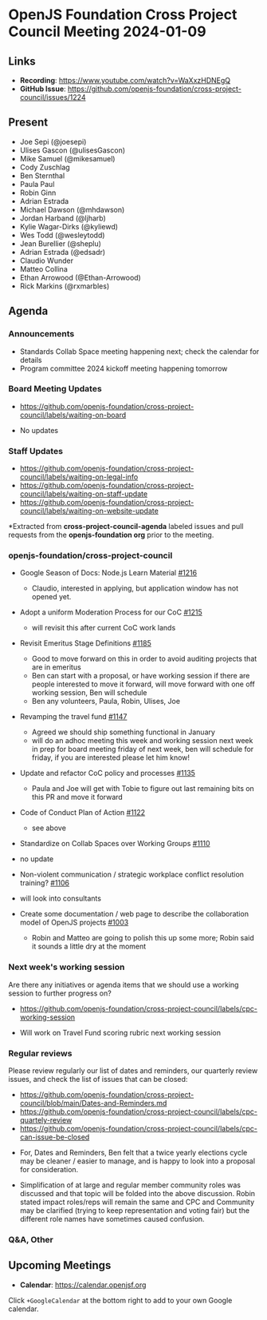 # OpenJS Foundation Cross Project Council Meeting 2024-01-09

## Links

* **Recording**: https://www.youtube.com/watch?v=WaXxzHDNEgQ
* **GitHub Issue**: https://github.com/openjs-foundation/cross-project-council/issues/1224

## Present

* Joe Sepi (@joesepi)
* Ulises Gascon (@ulisesGascon)
* Mike Samuel (@mikesamuel)
* Cody Zuschlag
* Ben Sternthal
* Paula Paul
* Robin Ginn
* Adrian Estrada
* Michael Dawson (@mhdawson)
* Jordan Harband (@ljharb)
* Kylie Wagar-Dirks (@kyliewd)
* Wes Todd (@wesleytodd)
* Jean Burellier (@sheplu)
* Adrian Estrada (@edsadr)
* Claudio Wunder
* Matteo Collina
* Ethan Arrowood (@Ethan-Arrowood)
* Rick Markins (@rxmarbles)

## Agenda

### Announcements

* Standards Collab Space meeting happening next; check the calendar for details
* Program committee 2024 kickoff meeting happening tomorrow

### Board Meeting Updates

- https://github.com/openjs-foundation/cross-project-council/labels/waiting-on-board

* No updates

### Staff Updates

- https://github.com/openjs-foundation/cross-project-council/labels/waiting-on-legal-info
- https://github.com/openjs-foundation/cross-project-council/labels/waiting-on-staff-update
- https://github.com/openjs-foundation/cross-project-council/labels/waiting-on-website-update

*Extracted from **cross-project-council-agenda** labeled issues and pull requests from the **openjs-foundation org** prior to the meeting.

### openjs-foundation/cross-project-council

* Google Season of Docs: Node.js Learn Material [#1216](https://github.com/openjs-foundation/cross-project-council/issues/1216)
  * Claudio, interested in applying, but application window has not opened yet.

* Adopt a uniform Moderation Process for our CoC [#1215](https://github.com/openjs-foundation/cross-project-council/issues/1215)
  * will revisit this after current CoC work lands

* Revisit Emeritus Stage Definitions [#1185](https://github.com/openjs-foundation/cross-project-council/issues/1185)
  * Good to move forward on this in order to avoid auditing projects that are in emeritus
  * Ben can start with a proposal, or have working session if there are
    people interested to move it forward, will move forward with one off working session, Ben will    schedule
  * Ben any volunteers, Paula, Robin, Ulises, Joe

* Revamping the travel fund [#1147](https://github.com/openjs-foundation/cross-project-council/issues/1147)
  * Agreed we should ship something functional in January
  * will do an adhoc meeting this week and working session next week in prep for board meeting friday of next week, ben will schedule for friday, if you are interested please let him know!

* Update and refactor CoC policy and processes [#1135](https://github.com/openjs-foundation/cross-project-council/pull/1135)
  * Paula and Joe will get with Tobie to figure out last remaining bits on this PR and move it forward

* Code of Conduct Plan of Action [#1122](https://github.com/openjs-foundation/cross-project-council/issues/1122)
  * see above

* Standardize on Collab Spaces over Working Groups [#1110](https://github.com/openjs-foundation/cross-project-council/issues/1110)
* no update

* Non-violent communication / strategic workplace conflict resolution training? [#1106](https://github.com/openjs-foundation/cross-project-council/issues/1106)
* will look into consultants

* Create some documentation / web page to describe the collaboration model of OpenJS projects [#1003](https://github.com/openjs-foundation/cross-project-council/issues/1003)
  * Robin and Matteo are going to polish this up some more; Robin said it sounds a little dry at the moment

### Next week's working session

Are there any initiatives or agenda items that we should use a working session to further progress on?
- https://github.com/openjs-foundation/cross-project-council/labels/cpc-working-session

* Will work on Travel Fund scoring rubric next working session

### Regular reviews

Please review regularly our list of dates and reminders, our quarterly review issues, and check the list of issues that can be closed:

- https://github.com/openjs-foundation/cross-project-council/blob/main/Dates-and-Reminders.md 
- https://github.com/openjs-foundation/cross-project-council/labels/cpc-quartely-review
- https://github.com/openjs-foundation/cross-project-council/labels/cpc-can-issue-be-closed

* For, Dates and Reminders, Ben felt that a twice yearly elections cycle may be cleaner / easier to manage, and is happy to look into a proposal for consideration. 

* Simplification of at large and regular member community roles was discussed and that topic will be folded into the above discussion. 
Robin stated impact roles/reps will remain the same and CPC and Community may be clarified (trying to keep representation and voting fair) but the different role names have sometimes caused confusion.

### Q&A, Other

## Upcoming Meetings

* **Calendar**: <https://calendar.openjsf.org>

Click `+GoogleCalendar` at the bottom right to add to your own Google calendar.
